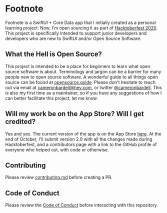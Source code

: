 # Footnote
Footnote is a SwiftUI + Core Data app that I initially created as a personal learning project. Now, I'm open sourcing it as part of [Hacktoberfest 2020](https://hacktoberfest.digitalocean.com). This project is specifically intended to support junior developers and developers who are new to SwiftUI and/or Open Source Software. 

## What the Hell is Open Source? 
This project is intended to be a place for beginners to learn what open source software is about. Terminology and jargon can be a barrier for many people new to open source software. A wonderful guide to all things open source can be found at [opensource.guide](https://opensource.guide/). Please don't hesitate to reach out via email at cameronbardell@hey.com, or twitter [@cameronbardell](https://twitter.com/cameronbardell). This is also my first time as a maintainer, so if you have any suggestions of how I can better facilitate this project, let me know. 

## Will my work be on the App Store? Will I get credited? 
Yes and yes. The current version of the app is on the App Store [here](https://apps.apple.com/us/app/id1495437038). At the end of October, I'll submit version 2.0 with all the changes made during Hacktoberfest, and a contributors page with a link to the GitHub profile of everyone who helped out, with code or otherwise. 

## Contributing
Please review [contributing.md](https://github.com/cambardell/Footnote/blob/master/contributing.md) before creating a PR. 

## Code of Conduct
Please review the [Code of Conduct](https://github.com/cambardell/Footnote/blob/master/CODE_OF_CONDUCT.md) before interacting with this repository.
